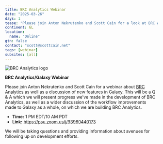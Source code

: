 ```yaml
---
title: BRC Analytics Webinar
date: "2025-03-26"
days: 1
tease: "Please join Anton Nekrutenko and Scott Cain for a look at BRC Analytics and new features in Galaxy!"
continent: GL
location:
  name: "Online"
gtn: false
contact: "scott@scottcain.net"
tags: [webinar]
subsites: [all]
---
```


![BRC Analytics logo](/images/logos/brc.svg)

**BRC Analytics/Galaxy Webinar**

Please join Anton Nekrutenko and Scott Cain for a webinar about [BRC Analytics](https://brc-analytics.org) as well as a discussion of new features in Galaxy. This will be a Q &amp; A which we will present progress we've made in the development of BRC Analytics, as well as a wider discussion of the workflow improvements made to Galaxy as a whole, on which we are building BRC Analytics.


- **Time:** 1 PM EDT/10 AM PDT
- **Link:** https://psu.zoom.us/j/93960440173 

We will be taking questions and providing information about avenues for following up on development efforts.
